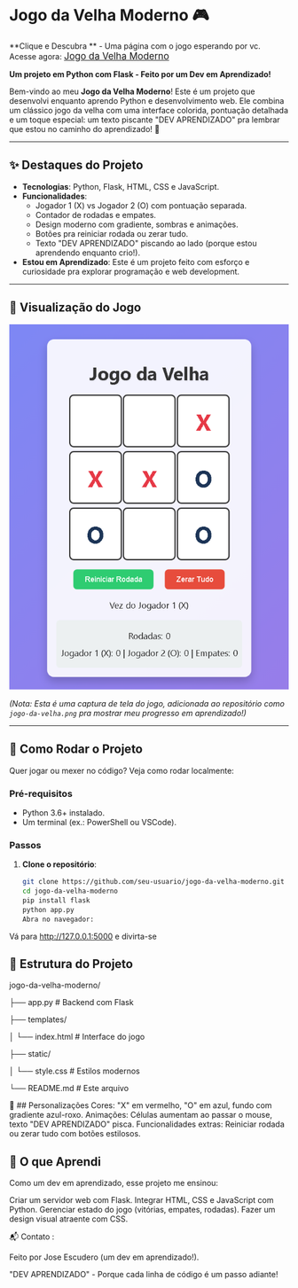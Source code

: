 # Jogo da Velha Moderno 🎮 


**Clique e Descubra ** - Uma página com o jogo esperando por vc. Acesse agora: <a href="https://jogo-da-velha-4fh2.onrender.com" style="font-size:120%;" target="_blank">Jogo da Velha Moderno</a>

**Um projeto em Python com Flask - Feito por um Dev em Aprendizado!**

Bem-vindo ao meu **Jogo da Velha Moderno**! Este é um projeto que desenvolvi enquanto aprendo Python e desenvolvimento web. Ele combina um clássico jogo da velha com uma interface colorida, pontuação detalhada e um toque especial: um texto piscante "DEV APRENDIZADO" pra lembrar que estou no caminho do aprendizado! 🚀

---

## ✨ Destaques do Projeto
- **Tecnologias**: Python, Flask, HTML, CSS e JavaScript.
- **Funcionalidades**:
  - Jogador 1 (X) vs Jogador 2 (O) com pontuação separada.
  - Contador de rodadas e empates.
  - Design moderno com gradiente, sombras e animações.
  - Botões pra reiniciar rodada ou zerar tudo.
  - Texto "DEV APRENDIZADO" piscando ao lado (porque estou aprendendo enquanto crio!).
- **Estou em Aprendizado**: Este é um projeto feito com esforço e curiosidade pra explorar programação e web development.

---

## 📸 Visualização do Jogo

![Jogo da Velha Moderno](Jogo-da-Velha.png)

*(Nota: Esta é uma captura de tela do jogo, adicionada ao repositório como `jogo-da-velha.png` pra mostrar meu progresso em aprendizado!)*

---

## 🚀 Como Rodar o Projeto
Quer jogar ou mexer no código? Veja como rodar localmente:

### Pré-requisitos
- Python 3.6+ instalado.
- Um terminal (ex.: PowerShell ou VSCode).

### Passos
1. **Clone o repositório**:
   ```bash
   git clone https://github.com/seu-usuario/jogo-da-velha-moderno.git
   cd jogo-da-velha-moderno
   pip install flask
   python app.py
   Abra no navegador:
Vá para http://127.0.0.1:5000 e divirta-se

## 📂 Estrutura do Projeto

jogo-da-velha-moderno/ 

├── app.py # Backend com Flask

├── templates/

│ └── index.html # Interface do jogo 

├── static/ 

│ └── style.css # Estilos modernos 

└── README.md # Este arquivo


🎨 ## Personalizações
Cores: "X" em vermelho, "O" em azul, fundo com gradiente azul-roxo.
Animações: Células aumentam ao passar o mouse, texto "DEV APRENDIZADO" pisca.
Funcionalidades extras: Reiniciar rodada ou zerar tudo com botões estilosos.

## 🌱 O que Aprendi
Como um dev em aprendizado, esse projeto me ensinou:

Criar um servidor web com Flask.
Integrar HTML, CSS e JavaScript com Python.
Gerenciar estado do jogo (vitórias, empates, rodadas).
Fazer um design visual atraente com CSS.

📬 Contato :

Feito  por Jose Escudero (um dev em aprendizado!).

"DEV APRENDIZADO" - Porque cada linha de código é um passo adiante!
